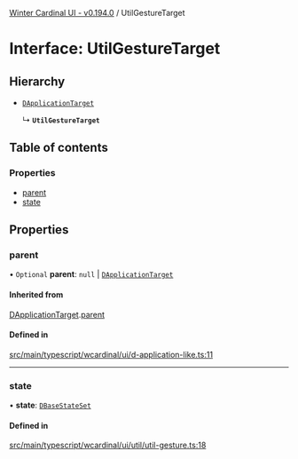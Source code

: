 [Winter Cardinal UI - v0.194.0](../index.md) / UtilGestureTarget

# Interface: UtilGestureTarget

## Hierarchy

- [`DApplicationTarget`](DApplicationTarget.md)

  ↳ **`UtilGestureTarget`**

## Table of contents

### Properties

- [parent](UtilGestureTarget.md#parent)
- [state](UtilGestureTarget.md#state)

## Properties

### parent

• `Optional` **parent**: ``null`` \| [`DApplicationTarget`](DApplicationTarget.md)

#### Inherited from

[DApplicationTarget](DApplicationTarget.md).[parent](DApplicationTarget.md#parent)

#### Defined in

[src/main/typescript/wcardinal/ui/d-application-like.ts:11](https://github.com/winter-cardinal/winter-cardinal-ui/blob/v0.194.0/src/main/typescript/wcardinal/ui/d-application-like.ts#L11)

___

### state

• **state**: [`DBaseStateSet`](DBaseStateSet.md)

#### Defined in

[src/main/typescript/wcardinal/ui/util/util-gesture.ts:18](https://github.com/winter-cardinal/winter-cardinal-ui/blob/v0.194.0/src/main/typescript/wcardinal/ui/util/util-gesture.ts#L18)
